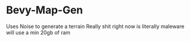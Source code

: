 # Bevy-Map-Gen
Uses Noise to generate a terrain
Really shit right now
is literally maleware will use a min 20gb of ram
